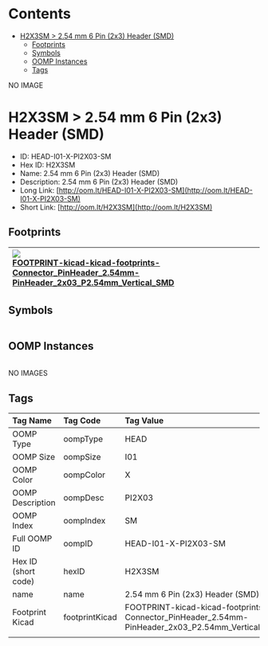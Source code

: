 



Contents
========

* [H2X3SM > 2.54 mm 6 Pin (2x3) Header (SMD)](#h2x3sm--254-mm-6-pin-2x3-header-smd)
	* [Footprints](#footprints)
	* [Symbols](#symbols)
	* [OOMP Instances](#oomp-instances)
	* [Tags](#tags)
  
NO IMAGE  
# H2X3SM > 2.54 mm 6 Pin (2x3) Header (SMD)

- ID: HEAD-I01-X-PI2X03-SM
- Hex ID: H2X3SM
- Name: 2.54 mm 6 Pin (2x3) Header (SMD)
- Description: 2.54 mm 6 Pin (2x3) Header (SMD)
- Long Link: [http://oom.lt/HEAD-I01-X-PI2X03-SM](http://oom.lt/HEAD-I01-X-PI2X03-SM)
- Short Link: [http://oom.lt/H2X3SM](http://oom.lt/H2X3SM)

## Footprints
  

|[![](https://raw.githubusercontent.com/oomlout/oomlout_OOMP_eda_V2/FOOTPRINT/kicad/kicad-footprints/Connector_PinHeader_2.54mm/PinHeader_2x03_P2.54mm_Vertical_SMD/main/image_140.png)<br>FOOTPRINT-kicad-kicad-footprints-Connector_PinHeader_2.54mm-PinHeader_2x03_P2.54mm_Vertical_SMD](https://github.com/oomlout/oomlout_OOMP_eda_V2/FOOTPRINT/kicad/kicad-footprints/Connector_PinHeader_2.54mm/PinHeader_2x03_P2.54mm_Vertical_SMD/tree/main/)||||
| :--- | :--- | :--- | :--- |

## Symbols
  

|||||
| :--- | :--- | :--- | :--- |

## OOMP Instances
  

|||||
| :--- | :--- | :--- | :--- |
  
NO IMAGES  
## Tags
  

|Tag Name|Tag Code|Tag Value|
| :--- | :--- | :--- |
|OOMP Type|oompType|HEAD|
|OOMP Size|oompSize|I01|
|OOMP Color|oompColor|X|
|OOMP Description|oompDesc|PI2X03|
|OOMP Index|oompIndex|SM|
|Full OOMP ID|oompID|HEAD-I01-X-PI2X03-SM|
|Hex ID (short code)|hexID|H2X3SM|
|name|name|2.54 mm 6 Pin (2x3) Header (SMD)|
|Footprint Kicad|footprintKicad|FOOTPRINT-kicad-kicad-footprints-Connector_PinHeader_2.54mm-PinHeader_2x03_P2.54mm_Vertical_SMD|
||||
